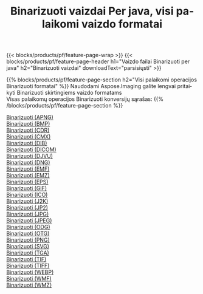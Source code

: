 ﻿---
title: Binarizuoti vaizdai Per java, visi palaikomi vaizdo formatai 
weight: 3920
url: /lt/java/binarize 
lang: lt
langdirlevel: 2
locales: zh-hans,ja,it,ru,de,es,fr,nl,id,lt,pl,pt,vi,tr,ko,zh-hant,ar,hi,th,sv,cs,uk,he
description: Naudodami Aspose.Imaging galite lengvai sukurti Binarizuoti vaizdus per java
---

{{< blocks/products/pf/feature-page-wrap >}}
{{< blocks/products/pf/feature-page-header h1="Vaizdo failai Binarizuoti per java" h2="Binarizuoti vaizdai" downloadText="parsisiųsti" >}}


{{% blocks/products/pf/feature-page-section  h2="Visi palaikomi operacijos Binarizuoti formatai" %}}
Naudodami Aspose.Imaging galite lengvai pritaikyti Binarizuoti skirtingiems vaizdo formatams
<br/>
Visas palaikomų operacijos Binarizuoti konversijų sąrašas:
{{% /blocks/products/pf/feature-page-section %}}
<div class="container-fluid productfamilypage bg-gray">
    <div class="convertypes bg-gray agp-content section">
        <div class="container">
		<div class="row other-converters">
		    <div class='col-md-2 other-converter remove-lp remove-rp'><a href="/imaging/lt/java/binarize/apng" >Binarizuoti (APNG)</a></div><div class='col-md-2 other-converter remove-lp remove-rp'><a href="/imaging/lt/java/binarize/bmp" >Binarizuoti (BMP)</a></div><div class='col-md-2 other-converter remove-lp remove-rp'><a href="/imaging/lt/java/binarize/cdr" >Binarizuoti (CDR)</a></div><div class='col-md-2 other-converter remove-lp remove-rp'><a href="/imaging/lt/java/binarize/cmx" >Binarizuoti (CMX)</a></div><div class='col-md-2 other-converter remove-lp remove-rp'><a href="/imaging/lt/java/binarize/dib" >Binarizuoti (DIB)</a></div><div class='col-md-2 other-converter remove-lp remove-rp'><a href="/imaging/lt/java/binarize/dicom" >Binarizuoti (DICOM)</a></div><div class='col-md-2 other-converter remove-lp remove-rp'><a href="/imaging/lt/java/binarize/djvu" >Binarizuoti (DJVU)</a></div><div class='col-md-2 other-converter remove-lp remove-rp'><a href="/imaging/lt/java/binarize/dng" >Binarizuoti (DNG)</a></div><div class='col-md-2 other-converter remove-lp remove-rp'><a href="/imaging/lt/java/binarize/emf" >Binarizuoti (EMF)</a></div><div class='col-md-2 other-converter remove-lp remove-rp'><a href="/imaging/lt/java/binarize/emz" >Binarizuoti (EMZ)</a></div><div class='col-md-2 other-converter remove-lp remove-rp'><a href="/imaging/lt/java/binarize/eps" >Binarizuoti (EPS)</a></div><div class='col-md-2 other-converter remove-lp remove-rp'><a href="/imaging/lt/java/binarize/gif" >Binarizuoti (GIF)</a></div><div class='col-md-2 other-converter remove-lp remove-rp'><a href="/imaging/lt/java/binarize/ico" >Binarizuoti (ICO)</a></div><div class='col-md-2 other-converter remove-lp remove-rp'><a href="/imaging/lt/java/binarize/j2k" >Binarizuoti (J2K)</a></div><div class='col-md-2 other-converter remove-lp remove-rp'><a href="/imaging/lt/java/binarize/jp2" >Binarizuoti (JP2)</a></div><div class='col-md-2 other-converter remove-lp remove-rp'><a href="/imaging/lt/java/binarize/jpg" >Binarizuoti (JPG)</a></div><div class='col-md-2 other-converter remove-lp remove-rp'><a href="/imaging/lt/java/binarize/jpeg" >Binarizuoti (JPEG)</a></div><div class='col-md-2 other-converter remove-lp remove-rp'><a href="/imaging/lt/java/binarize/odg" >Binarizuoti (ODG)</a></div><div class='col-md-2 other-converter remove-lp remove-rp'><a href="/imaging/lt/java/binarize/otg" >Binarizuoti (OTG)</a></div><div class='col-md-2 other-converter remove-lp remove-rp'><a href="/imaging/lt/java/binarize/png" >Binarizuoti (PNG)</a></div><div class='col-md-2 other-converter remove-lp remove-rp'><a href="/imaging/lt/java/binarize/svg" >Binarizuoti (SVG)</a></div><div class='col-md-2 other-converter remove-lp remove-rp'><a href="/imaging/lt/java/binarize/tga" >Binarizuoti (TGA)</a></div><div class='col-md-2 other-converter remove-lp remove-rp'><a href="/imaging/lt/java/binarize/tif" >Binarizuoti (TIF)</a></div><div class='col-md-2 other-converter remove-lp remove-rp'><a href="/imaging/lt/java/binarize/tiff" >Binarizuoti (TIFF)</a></div><div class='col-md-2 other-converter remove-lp remove-rp'><a href="/imaging/lt/java/binarize/webp" >Binarizuoti (WEBP)</a></div><div class='col-md-2 other-converter remove-lp remove-rp'><a href="/imaging/lt/java/binarize/wmf" >Binarizuoti (WMF)</a></div><div class='col-md-2 other-converter remove-lp remove-rp'><a href="/imaging/lt/java/binarize/wmz" >Binarizuoti (WMZ)</a></div>
                </div>
        </div>
    </div>
</div>
<br/>
